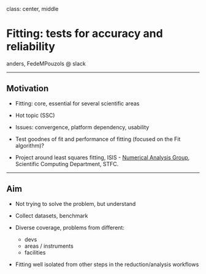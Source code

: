 class: center, middle

# Fitting: tests for accuracy and reliability

anders, FedeMPouzols @ slack

---

##  Motivation

* Fitting: core, essential for several scientific areas

* Hot topic (SSC)

* Issues: convergence, platform dependency, usability

* Test goodnes of fit and performance of fitting (focused on the Fit algorithm)?

* Project around least squares fitting, ISIS - [Numerical Analysis Group](http://www.scd.stfc.ac.uk/SCD/organisation/42436.aspx?d=Numerical%20Analysis/), Scientific Computing Department, STFC.

---

##  Aim

* Not trying to solve the problem, but understand

* Collect datasets, benchmark

* Diverse coverage, problems from different:
  - devs
  - areas / instruments
  - facilities

* Fitting well isolated from other steps in the reduction/analysis workflows
